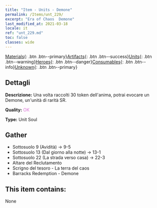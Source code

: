 ```yaml
---
title: "Item - Units - Demone"
permalink: /Items/unt_229/
excerpt: "Era of Chaos  Demone"
last_modified_at: 2021-03-18
locale: it
ref: "unt_229.md"
toc: false
classes: wide
---
```

 [Materials](/it/Items/){: .btn .btn--primary}[Artifacts](/it/Items/Artifacts/){: .btn .btn--success}[Units](/it/Items/Units/){: .btn .btn--warning}[Heroes](/it/Items/Heroes/){: .btn .btn--danger}[Consumables](/it/Items/Consumables/){: .btn .btn--info}[Unknown](/it/Items/Unknown/){: .btn .btn--primary}

## Dettagli
 **Descrizione:** Una volta raccolti 30 token dell'anima, potrai evocare un Demone, un'unità di rarità SR.

 **Quality:** <span style="color: #DA70D6">OK</span>

 **Type:** Unit Soul

## Gather

*    Sottosuolo 9 (Avidità) -> 9-5 
*    Sottosuolo 13 (Dal giorno alla notte) -> 13-1 
*    Sottosuolo 22 (La strada verso casa) -> 22-3 
*    Altare del Reclutamento 
*    Scrigno del tesoro - La terra del caos 
*    Barracks Redemption - Demone 

## This item contains:

  None


